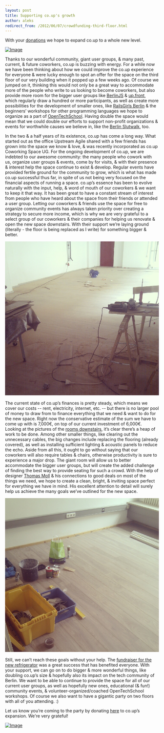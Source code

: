 ```yaml
---
layout: post
title: Supporting co.up's growth
author: aleks
redirect_from: /2012/06/07/crowdfunding-third-floor.html
---
```


With your [donations](http://pledgie.com/campaigns/17383/) we hope to expand co.up to a whole new level.

[![Image](http://www.pledgie.com/campaigns/17383.png?skin_name=chrome "Click here to lend your support to: Supporting co.up's expansion and make a donation at www.pledgie.com !")](http://www.pledgie.com/campaigns/17383 "Pledgie")

Thanks to our wonderful community, giant user groups, & many past, current, & future coworkers, co.up is buzzing with energy. For a while now we have been thinking about how we could improve the co.up experience for everyone & were lucky enough to spot an offer for the space on the third floor of our very building when it popped up a few weeks ago. Of course we jumped on it, thinking this would not only be a great way to accommodate more of the people who write to us looking to become coworkers, but also provide more room for the bigger user groups like [BerlinJS](http://berlinjs.org/) & [up.front](http://up.front.ug/), which regularly draw a hundred or more participants, as well as create more possibilities for the development of smaller ones, like [RailsGirls Berlin](http://railsgirlsberlin.tumblr.com/) & the beginners’ workshops for other programming languages we hope to organize as a part of [OpenTechSchool](https://groups.google.com/forum/#!forum/opentechschool). Having double the space would mean that we could double our efforts to support non-profit organizations & events for worthwhile causes we believe in, like the [Berlin Slutwalk](http://slutwalkberlin.de/openspace), too.

In the two & a half years of its existence, co.up has come a long way. What started out as the office Upstream Agile shared with a few friends has grown into the space we know & love, & was recently incorporated as co.up Coworking Space UG. For the ongoing development of co.up, we are indebted to our awesome community: the many people who cowork with us, organize user groups & events, come by for visits, & with their presence & interest help the space continue to exist & develop. Regular events have provided fertile ground for the community to grow, which is what has made co.up successful thus far, in spite of us not being very focused on the financial aspects of running a space. co.up’s essence has been to evolve naturally with the input, help, & word of mouth of our coworkers & we want to keep it that way. It has been great to have a constant stream of interest from people who have heard about the space from their friends or attended a user group. Letting our coworkers & friends use the space for free to organize community events has always taken priority over creating a strategy to secure more income, which is why we are very grateful to a select group of our coworkers & their companies for helping us renovate & open the new space downstairs. With their support we’re laying ground (literally - the floor is being replaced as I write) for something bigger & better.

![newspace2](/images/blog/newspace/newspace5.jpg)

The current state of co.up’s finances is pretty steady, which means we cover our costs -- rent, electricity, internet, etc. -- but there is no larger pool of money to draw from to finance everything that we need & want to do for the new space. Right now the conservative estimate of the sum we have to come up with is 7,000€, on top of our current investment of 6,000€. Looking at the pictures of the [rooms downstairs](http://co-up.de/2012/05/09/expansion.html), it’s clear there’s a heap of work to be done. Among other smaller things, like clearing out the unnecessary cables, the big changes include replacing the flooring (already covered), as well as installing sufficient lighting & acoustic panels to reduce the echo. Aside from all this, it ought to go without saying that our coworkers will also require tables & chairs, otherwise productivity is sure to experience a major drop. The giant room will allow us to better accommodate the bigger user groups, but will create the added challenge of finding the best way to provide seating for such a crowd. With the help of designer [Thomas Moll](http://raumfreude.com/) & his connections to good deals on most of the things we need, we hope to create a clean, bright, & inviting space perfect for everything we have in mind. His excellent attention to detail will surely help us achieve the many goals we’ve outlined for the new space.

![newspace2](/images/blog/newspace/newspace6.jpg)

Still, we can’t reach these goals without your help. The [fundraiser for the new refrigerator](http://co-up.de/2012/01/10/fridge-thanks.html) was a great success that has benefited everyone. With your support, we can go on to do bigger & more wonderful things, like doubling co.up’s size & hopefully also its impact on the tech community of Berlin. We want to be able to continue to provide the space for all of our current user groups, as well as hopefully new ones, educational (& fun!) community events, & volunteer-organized/coached OpenTechSchool workshops. Of course we also want to have a gigantic party on two floors with all of you attending. :)

Let us know you’re coming to the party by donating [here](http://pledgie.com/campaigns/17383) to co.up’s expansion. We're very grateful!

[![Image](http://www.pledgie.com/campaigns/17383.png?skin_name=chrome "Click here to lend your support to: Supporting co.up's expansion and make a donation at www.pledgie.com !")](http://www.pledgie.com/campaigns/17383 "Pledgie")
